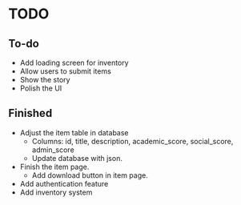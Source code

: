 # TODO

## To-do

- Add loading screen for inventory
- Allow users to submit items
- Show the story
- Polish the UI

## Finished

- Adjust the item table in database
  - Columns: id, title, description, academic_score, social_score, admin_score
  - Update database with json.
- Finish the item page.
  - Add download button in item page.
- Add authentication feature
- Add inventory system
